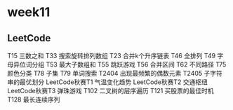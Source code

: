 # week11
## LeetCode

T15  三数之和
T33  搜索旋转排列数组
T23  合并k个升序链表
T46  全排列
T49  字母异位词分组
T53  最大子数组和
T55  跳跃游戏
T56  合并区间
T62  不同路径
T75  颜色分类
T78  子集
T79  单词搜索
T2404  出现最频繁的偶数元素
T2405  子字符串的最优划分
LeetCode秋赛T1  气温变化趋势
LeetCode秋赛T2  交通枢纽
LeetCode秋赛T3  弹珠游戏
T102  二叉树的层序遍历
T121  买股票的最佳时机
T128  最长连续序列
